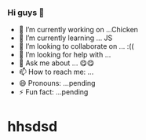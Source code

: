### Hi guys 👋


- 🔭 I’m currently working on ...Chicken
- 🌱 I’m currently learning ... JS
- 👯 I’m looking to collaborate on ... :((
- 🤔 I’m looking for help with ... 
- 💬 Ask me about ... 😋😋
- 📫 How to reach me: ...
- 😄 Pronouns: ...pending
- ⚡ Fun fact: ...pending
<h1>hhsdsd</h1>
